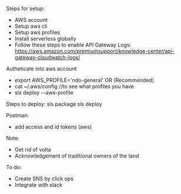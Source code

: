 Steps for setup: 
- AWS account
- Setup aws cli
- Setup aws profiles
- Install serverless globally 
- Follow these steps to enable API Gateway Logs: https://aws.amazon.com/premiumsupport/knowledge-center/api-gateway-cloudwatch-logs/

Autheticate into aws account
 - export AWS_PROFILE='ndo-general'
 OR (Recommended)
 - cat ~/.aws/config //to see what profiles you have
 - sls deploy --aws-profile <profile-name>

Steps to deploy: 
sls package
sls deploy

Postman: 
- add access and id tokens (aws)

Note: 
- Get rid of volta
- Acknowledgement of traditional owners of the land




To do:
- Create SNS by click ops
- Integrate with slack